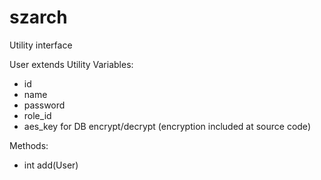 # szarch

Utility interface

User extends Utility
  Variables:
  - id
  - name
  - password
  - role_id
  - aes_key for DB encrypt/decrypt (encryption included at source code)
  
  Methods:
  - int add(User)


